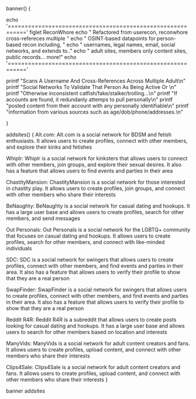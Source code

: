 banner() {

echo '==========================================================='
figlet ReconWhore
echo " Refactored from userecon, reconwhore cross-refereces multiple "
echo " OSINT-based datapoints for person-based recon including, "
echo " usernames, legal names, email, social networks, and extends to.."
echo " adult sites, members only content sites, public records... more!"
echo '==========================================================='

printf "Scans A Username And Cross-References Across Multiple Adult\n"
printf "Social Networks To Validate That Person As Being Active Or \n"
printf "Otherwise inconsistent catfish/fake/stalker/trolling...\n"
printf "If accounts are found, it redundanly attemps to pull personally\n"
printf "posted content from their account with any personally identifiable\n"
printf "information from various sources such as age/dob/phone/addresses.\n"

}

addsites() {
Alt.com: Alt.com is a social network for BDSM and fetish enthusiasts. It allows users to create profiles, connect with other members, and explore their kinks and fetishes

Whiplr: Whiplr is a social network for kinksters that allows users to connect with other members, join groups, and explore their sexual desires. It also has a feature that allows users to find events and parties in their area

ChastityMansion: ChastityMansion is a social network for those interested in chastity play. It allows users to create profiles, join groups, and connect with other members who share their interests

BeNaughty: BeNaughty is a social network for casual dating and hookups. It has a large user base and allows users to create profiles, search for other members, and send messages

Out Personals: Out Personals is a social network for the LGBTQ+ community that focuses on casual dating and hookups. It allows users to create profiles, search for other members, and connect with like-minded individuals

SDC: SDC is a social network for swingers that allows users to create profiles, connect with other members, and find events and parties in their area. It also has a feature that allows users to verify their profile to show that they are a real person

SwapFinder: SwapFinder is a social network for swingers that allows users to create profiles, connect with other members, and find events and parties in their area. It also has a feature that allows users to verify their profile to show that they are a real person

Reddit R4R: Reddit R4R is a subreddit that allows users to create posts looking for casual dating and hookups. It has a large user base and allows users to search for other members based on location and interests

ManyVids: ManyVids is a social network for adult content creators and fans. It allows users to create profiles, upload content, and connect with other members who share their interests

Clips4Sale: Clips4Sale is a social network for adult content creators and fans. It allows users to create profiles, upload content, and connect with other members who share their interests
}

banner
addsites
